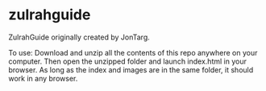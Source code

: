# zulrahguide
ZulrahGuide originally created by JonTarg.

To use: Download and unzip all the contents of this repo anywhere on your computer.
Then open the unzipped folder and launch index.html in your browser.
As long as the index and images are in the same folder, it should work in any browser.
